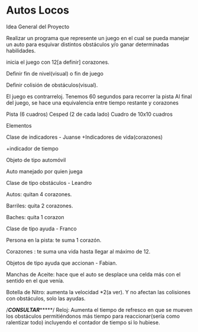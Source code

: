 # Autos Locos

Idea General del Proyecto

Realizar un programa que represente un juego en el cual se pueda manejar un auto para esquivar distintos obstáculos y/o ganar determinadas habilidades.

inicia el juego con 12[a definir] corazones.

Definir fin de nivel(visual) o fin de juego

Definir colisión de obstáculos(visual).

El juego es contrarreloj. Tenemos 60 segundos para recorrer la pista
Al final del juego, se hace una equivalencia entre tiempo restante y corazones


Pista (6 cuadros)
Cesped (2 de cada lado)
Cuadro de 10x10 cuadros

Elementos

  Clase de indicadores - Juanse
   +Indicadores de vida(corazones)

   +indicador de tiempo

Objeto de tipo automóvil

Auto manejado por quien juega

Clase de tipo obstáculos - Leandro

Autos: quitan 4 corazones.  

Barriles: quita 2 corazones. 

Baches: quita 1 corazon


Clase de tipo ayuda - Franco 

Persona en la pista: te suma 1 corazón. 

Corazones : te suma una vida hasta llegar al máximo de 12.

Objetos de tipo ayuda que accionan - Fabian.

Manchas de Aceite: hace que el auto se desplace una celda más con el sentido en el que venía.

Botella de Nitro: aumenta la velocidad *2(a ver). Y no afectan las colisiones con obstáculos, solo las ayudas.

/*******CONSULTAR************/
Reloj: Aumenta el tiempo de refresco en que se mueven los obstáculos permitiéndonos más tiempo para reaccionar(sería como ralentizar todo) incluyendo el contador de tiempo si lo hubiese. 
